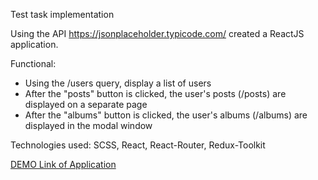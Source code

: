 
Test task implementation

Using the API https://jsonplaceholder.typicode.com/ created a ReactJS application.

Functional:
- Using the /users query, display a list of users
- After the "posts" button is clicked, the user's posts (/posts) are displayed on a separate page
- After the "albums" button is clicked, the user's albums (/albums) are displayed in the modal window

Technologies used: SCSS, React, React-Router, Redux-Toolkit


[DEMO Link of Application](https://leonid-vegera.github.io/jsonplaceholder_testove/)
